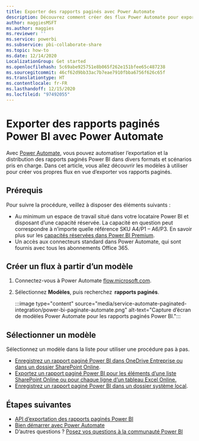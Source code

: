 ```yaml
---
title: Exporter des rapports paginés avec Power Automate
description: Découvrez comment créer des flux Power Automate pour exporter des rapports paginés Power BI.
author: maggiesMSFT
ms.author: maggies
ms.reviewer: ''
ms.service: powerbi
ms.subservice: pbi-collaborate-share
ms.topic: how-to
ms.date: 12/14/2020
LocalizationGroup: Get started
ms.openlocfilehash: 5c69abe925751e8b065f262e151bfee65c487238
ms.sourcegitcommit: 46cf62d9bb33ac7b7eae7910fbba6756f626c65f
ms.translationtype: HT
ms.contentlocale: fr-FR
ms.lasthandoff: 12/15/2020
ms.locfileid: "97492055"
---
```

# <a name="export-power-bi-paginated-reports-with-power-automate"></a>Exporter des rapports paginés Power BI avec Power Automate

Avec [Power Automate](/power-automate/getting-started), vous pouvez automatiser l’exportation et la distribution des rapports paginés Power BI dans divers formats et scénarios pris en charge. Dans cet article, vous allez découvrir les modèles à utiliser pour créer vos propres flux en vue d’exporter vos rapports paginés.  

## <a name="prerequisites"></a>Prérequis  

Pour suivre la procédure, veillez à disposer des éléments suivants :

- Au minimum un espace de travail situé dans votre locataire Power BI et disposant d’une capacité réservée. La capacité en question peut correspondre à n’importe quelle référence SKU A4/P1 – A6/P3. En savoir plus sur les [capacités réservées dans Power BI Premium](../admin/service-premium-what-is.md).
- Un accès aux connecteurs standard dans Power Automate, qui sont fournis avec tous les abonnements Office 365.

## <a name="create-a-flow-from-a-template"></a>Créer un flux à partir d’un modèle 

1. Connectez-vous à Power Automate [flow.microsoft.com](https://flow.microsoft.com/). 
1. Sélectionnez **Modèles**, puis recherchez  **rapports paginés**. 

    :::image type="content" source="media/service-automate-paginated-integration/power-bi-paginate-automate.png" alt-text="Capture d’écran de modèles Power Automate pour les rapports paginés Power BI.":::

## <a name="select-a-template"></a>Sélectionner un modèle 

Sélectionnez un modèle dans la liste pour utiliser une procédure pas à pas.  

- [Enregistrez un rapport paginé Power BI dans OneDrive Entreprise ou dans un dossier SharePoint Online](service-automate-paginated-onedrive-sharepoint.md).  
- [Exportez un rapport paginé Power BI pour les éléments d’une liste SharePoint Online ou pour chaque ligne d’un tableau Excel Online.](service-automate-paginated-excel-sharepoint-list.md)
- [Enregistrez un rapport paginé Power BI dans un dossier système local](service-automate-paginated-local-file.md).

## <a name="next-steps"></a>Étapes suivantes

- [API d’exportation des rapports paginés Power BI](../developer/embedded/export-paginated-report.md)
- [Bien démarrer avec Power Automate](/power-automate/getting-started/)
- D’autres questions ? [Posez vos questions à la communauté Power BI](https://community.powerbi.com/)
